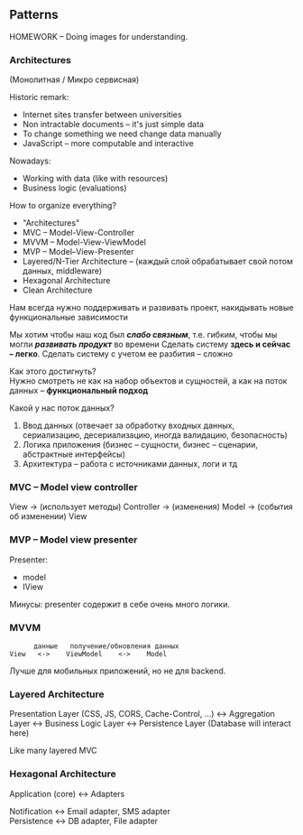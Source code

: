 ## Patterns

HOMEWORK – Doing images for understanding.

### Architectures

(Монолитная / Микро сервисная)

Historic remark:

+ Internet sites transfer between universities
+ Non intractable documents – it's just simple data
+ To change something we need change data manually
+ JavaScript – more computable and interactive

Nowadays:

+ Working with data (like with resources)
+ Business logic (evaluations)

How to organize everything?

+ "Architectures"
+ MVC – Model-View-Controller
+ MVVM – Model-View-ViewModel
+ MVP – Model–View-Presenter
+ Layered/N-Tier Architecture – (каждый слой обрабатывает свой потом данных, middleware)
+ Hexagonal Architecture
+ Clean Architecture

Нам всегда нужно поддерживать и развивать проект, накидывать новые функциональные зависимости

Мы хотим чтобы наш код был **_слабо связным_**, т.е. гибким, чтобы мы могли **_развивать продукт_** во времени Сделать
систему **здесь и сейчас – легко**. Сделать систему с учетом ее разбития – сложно

Как этого достигнуть?<br>
Нужно смотреть не как на набор объектов и сущностей, а как на поток данных –
**функциональный подход**

Какой у нас поток данных?

1. Ввод данных (отвечает за обработку входных данных, сериализацию, десериализацию, иногда валидацию, безопасность)
2. Логика приложения (бизнес – сущности, бизнес – сценарии, абстрактные интерфейсы)
3. Архитектура – работа с источниками данных, логи и тд

### MVC – Model view controller

View -> (использует методы) Controller -> (изменения) Model -> (события об изменении) View

### MVP – Model view presenter

Presenter:

+ model
+ IView

Минусы: presenter содержит в себе очень много логики.

### MVVM

```
      данные   получение/обновления данных
View   <->    ViewModel    <->    Model
```

Лучше для мобильных приложений, но не для backend.

### Layered Architecture

Presentation Layer (CSS, JS, CORS, Cache-Control, ...) <->
Aggregation Layer <->
Business Logic Layer <->
Persistence Layer (Database will interact here)

Like many layered MVC

### Hexagonal Architecture

Application (core) <-> Adapters

Notification <-> Email adapter, SMS adapter 
<br>
Persistence <-> DB adapter, File adapter
